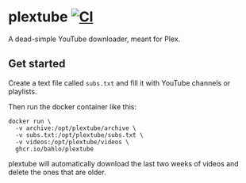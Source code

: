 # plextube [![CI](https://github.com/bahlo/plextube/actions/workflows/ci.yml/badge.svg)](https://github.com/bahlo/plextube/actions/workflows/ci.yml)

A dead-simple YouTube downloader, meant for Plex.

## Get started
Create a text file called `subs.txt` and fill it with YouTube channels or playlists.

Then run the docker container like this:
```
docker run \ 
  -v archive:/opt/plextube/archive \
  -v subs.txt:/opt/plextube/subs.txt \
  -v videos:/opt/plextube/videos \
  ghcr.io/bahlo/plextube 
```

plextube will automatically download the last two weeks of videos and delete the ones that are older.
